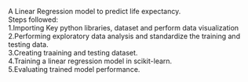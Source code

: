 A Linear Regression model to predict life expectancy.</br>
Steps followed:</br>
1.Importing Key python libraries, dataset and perform data visualization</br>
2.Performing exploratory data analysis and standardize the training and testing data.</br>
3.Creating traaining and testing dataset.</br>
4.Training a linear regression model in scikit-learn.</br>
5.Evaluating trained model performance.</br>

